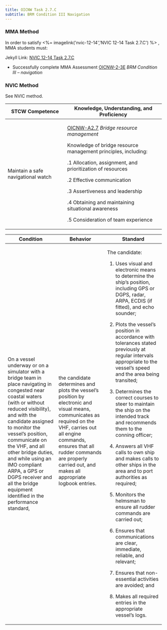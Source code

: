 ```yaml
---
title: OICNW Task 2.7.C 
subtitle: BRM Condition III Navigation
---
```



### MMA Method

In order to satisfy <%= imagelink('nvic-12-14','NVIC 12-14  Task  2.7.C') %> , MMA students must:

Jekyll Link: [NVIC 12-14  Task  2.7.C](/stcw23/assets/images/nvic-12-14.pdf)

* Successfully complete MMA Assessment  [OICNW-2-3E](OICNW-2-3E) *BRM Condition III – navigation*


### NVIC Method

<a onclick="togglevisibility('nvic_methods')" >See NVIC method.</a>

<div id='nvic_methods' class='hide'>

<table>
<thead>
<tr>
<th class='forty'> STCW Competence </th>
<th class='sixty'> Knowledge, Understanding, and Proficiency </th>
</tr>
</thead>




<tbody>
<tr><td markdown='1'>

Maintain a safe navigational watch

</td><td markdown='1'>

[OICNW-A2.7](../../tables/21.html#OICNW-A2.7) *Bridge resource management* 

Knowledge of bridge resource management principles, including: 

.1  Allocation, assignment, and prioritization of resources 

.2  Effective communication 

.3  Assertiveness and leadership 

.4  Obtaining and maintaining situational awareness

.5 Consideration of team experience

</td></tr>


</tbody>
</table>


<table>
<thead>
<tr><th class='twenty'>  Condition </th><th class='twenty'> Behavior </th><th  class='sixty'>Standard </th></tr>
</thead>
<tbody >



<tr><td markdown='1'>

On a vessel underway or on a simulator with a bridge team in place navigating in congested near coastal waters (with or without reduced visibility), and with the candidate assigned to monitor the vessel’s position, communicate on the VHF, and all other bridge duties, and while using an IMO compliant ARPA, a GPS or DGPS receiver and all the bridge equipment identified in the performance standard,

</td><td markdown='1'>

the candidate determines and plots the vessel’s position by electronic and visual means, communicates as required on the VHF, carries out all engine commands, ensures that all rudder commands are properly carried out, and makes all appropriate logbook entries.

<br>

<div class="tooltip">
<span class="tooltiptext">
</span>
</div>


</td><td markdown='1'>

The candidate:

1. Uses visual and electronic means to determine the ship’s position, including GPS or DGPS, radar, ARPA, ECDIS (if fitted), and echo sounder;

2. Plots the vessel’s position in accordance with tolerances stated previously at regular intervals appropriate to the vessel’s speed and the area being transited;

3. Determines the correct courses to steer to maintain the ship on the intended track and recommends them to the conning officer;

4. Answers all VHF calls to own ship and makes calls to other ships in the area and to port authorities as required;

5. Monitors the helmsman to ensure all rudder commands are carried out;

6. Ensures that communications are clear, immediate, reliable, and relevant;

7. Ensures that non-essential activities are avoided; and

8. Makes all required entries in the appropriate vessel’s logs.

</td></tr>
</tbody>
</table>
</div>
